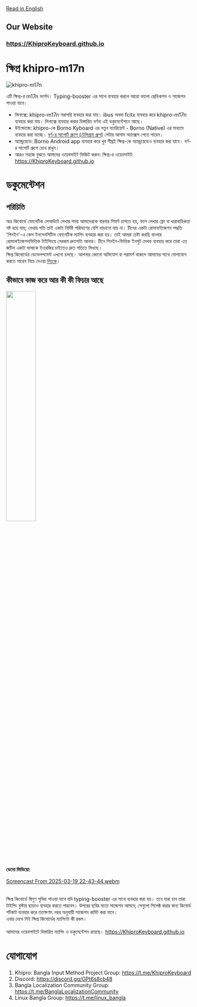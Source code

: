 [Read in English](README.en.md)
## Our Website 
### https://KhiproKeyboard.github.io

# ক্ষিপ্র khipro-m17n

![khipro-m17n](https://socialify.git.ci/rank-coder/khipro-m17n/image?description=1&forks=1&issues=1&language=1&logo=https%3A%2F%2Fraw.githubusercontent.com%2FSharafatKarim%2Fkhipro-m17n%2Fmain%2Fkhipro_logo.png&name=1&pattern=Circuit%20Board&pulls=1&stargazers=1&theme=Auto)

এটি ক্ষিপ্র-র m17n ভার্শন। Typing-booster এর সাথে ব্যবহার করলে আরো ভালো প্রেডিকশন ও সাজেশন পাওয়া যাবে।
* লিনাক্সে: khipro-m17n সরাসরি ব্যবহার করা যায়। ibus অথবা fcitx ব্যবহার করে khipro-m17n ব্যবহার করা যায়। লিনাক্সে ব্যবহার করার বিস্তারিত বর্ণনা এই ডকুমেন্টেশনে আছে।
* উইন্ডোজে: khipro-কে Borno Kyboard এর নতুন ভ্যারিয়েন্ট - Borno (Native) এর মাধ্যমে ব্যবহার করা যাচ্ছে। [বর্ণ-র সাপোর্ট গ্রুপে (টেলিগ্রাম গ্রুপ)](https://t.me/codepotro) সেটার আগাম অ্যাক্সেস পেতে পারেন।
* অ্যান্ড্রয়েডে: Borno Android app ব্যবহার করে খুব শীঘ্রই ক্ষিপ্র-কে অ্যান্ড্রয়েডেও ব্যবহার করা যাবে। বর্ণ-র সাপোর্ট গ্রুপে চোখ রাখুন।
* আরও সহজে বুঝতে আমাদের ওয়েবসাইট ভিজিট করুন: ক্ষিপ্র-র ওয়েবসাইট: https://KhiproKeyboard.github.io

# ডকুমেন্টেশন

## পরিচিতি
অভ্র কিবোর্ডে ফোনেটিক লেআউটে লেখার সময় আমাদেরকে বারবার শিফট চাপতে হয়, ফলে লেখার ফ্লো বা ধারাবাহিকতা নষ্ট হয়ে যায়; লেখার গতি তাই একটা নির্দিষ্ট পরিমাণের বেশি বাড়ানো যায় না। চীনের একটা রোমানাইজেশন পদ্ধতি 'পিনইন'-এ কেস ইনসেনসিটিভ ফোনেটিক ম্যাপিং ব্যবহার করা হয়। তাই আমরা চেষ্টা করছি বাংলার রোমানাইজেশনভিত্তিক টাইপিংয়ে সেরকম দ্রুতগতি আনার। চীনে পিনইন-ভিত্তিক ইনপুট মেথড ব্যবহার করে তারা এত জটিল একটা ভাষাকে ইংরেজির চাইতেও দ্রুত গতিতে লিখছে।<br> ক্ষিপ্র কিবোর্ডের ডেভেলপমেন্ট এখনো চলছে। আপনার কোনো অভিযোগ বা পরামর্শ থাকলে আমাদের সাথে যোগাযোগ করতে পারেন নিচে দেওয়া [লিংকে](#যোগাযোগ)।
## কীভাবে কাজ করে আর কী কী ফিচার আছে
<img src="https://github.com/rank-coder/khipro-m17n/assets/54497225/441be89b-2bba-4886-8f70-cb96745a5f3f" width=40% height=40%>
<br>
<b>ডেমো ভিডিয়ো:</b> <br>

[Screencast From 2025-03-19 22-43-44.webm](https://github.com/user-attachments/assets/84f803a1-d01e-416e-addb-65c7f7cd6b91)


<br> ক্ষিপ্র কিবোর্ডে দ্বিগুণ সুবিধা পাওয়া যাবে যদি typing-booster এর সাথে ব্যবহার করা হয়। তবে যারা চান তারা টাইপিং বুস্টার ছাড়াও ব্যবহার করতে পারবেন। উপরের ছবির মতো সাজেশন আসবে; সেগুলো সিলেক্ট করার জন্য কিবোর্ড শর্টকাট ব্যবহার করে ততক্ষণাৎ নম্বর অনুযায়ী সাজেশন কমিট করা যাবে।
<br>
এবার দেখে নিই ক্ষিপ্র কিবোর্ডের ম্যাপিংটা কী রকম। <br> <br>
আমাদের ওয়েবসাইটে বিস্তারিত ম্যাপিং ও ডকুমেন্টেশন রয়েছে। https://KhiproKeyboard.github.io

# যোগাযোগ
1. Khipro: Bangla Input Method Project Group: https://t.me/KhiproKeyboard
2. Discord: https://discord.gg/GPt6s8cb48
3. Bangla Localization Community Group: https://t.me/BanglaLocalizationCommunity
4. Linux Bangla Group: https://t.me/linux_bangla
